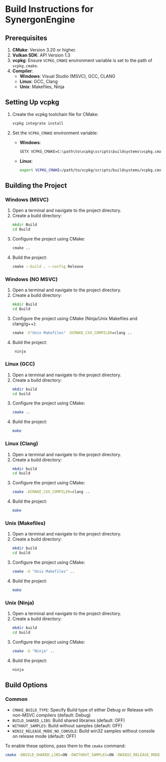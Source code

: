 # Build Instructions for SynergonEngine

## Prerequisites

1. **CMake**: Version 3.20 or higher.
2. **Vulkan SDK**: API Version 1.3
3. **vcpkg**: Ensure `VCPKG_CMAKE` environment variable is set to the path of `vcpkg.cmake`.
4. **Compiler**:
    - **Windows**: Visual Studio (MSVC), GCC, CLANG
    - **Linux**: GCC, Clang
    - **Unix**: Makefiles, Ninja

## Setting Up vcpkg

1. Create the vcpkg toolchain file for CMake:

    ```sh
    vcpkg integrate install
    ```

2. Set the `VCPKG_CMAKE` environment variable:
    - **Windows**:
        ```bat
        SETX VCPKG_CMAKE=C:\path\to\vcpkg\scripts\buildsystems\vcpkg.cmake
        ```
    - **Linux**:
        ```sh
        export VCPKG_CMAKE=/path/to/vcpkg/scripts/buildsystems/vcpkg.cmake
        ```

## Building the Project

### Windows (MSVC)

1. Open a terminal and navigate to the project directory.
2. Create a build directory:
    ```bat
    mkdir Build
    cd Build
    ```
3. Configure the project using CMake:
    ```bat
    cmake ..
    ```
4. Build the project:
    ```bat
    cmake --build . --config Release
    ```

### Windows (NO MSVC)

1. Open a terminal and navigate to the project directory.
2. Create a build directory:
    ```bat
    mkdir Build
    cd Build
    ```
3. Configure the project using CMake (Ninja/Unix Makefiles and clang/g++):
    ```bat
    cmake -G"Unix Makefiles" -DCMAKE_CXX_COMPILER=clang ..
    ```
4. Build the project:
    ```bat
     ninja
    ```

### Linux (GCC)

1. Open a terminal and navigate to the project directory.
2. Create a build directory:
    ```sh
    mkdir build
    cd build
    ```
3. Configure the project using CMake:
    ```sh
    cmake ..
    ```
4. Build the project:
    ```sh
    make
    ```

### Linux (Clang)

1. Open a terminal and navigate to the project directory.
2. Create a build directory:
    ```sh
    mkdir build
    cd build
    ```
3. Configure the project using CMake:
    ```sh
    cmake -DCMAKE_CXX_COMPILER=clang ..
    ```
4. Build the project:
    ```sh
    make
    ```

### Unix (Makefiles)

1. Open a terminal and navigate to the project directory.
2. Create a build directory:
    ```sh
    mkdir build
    cd build
    ```
3. Configure the project using CMake:
    ```sh
    cmake -G "Unix Makefiles" ..
    ```
4. Build the project:
    ```sh
    make
    ```

### Unix (Ninja)

1. Open a terminal and navigate to the project directory.
2. Create a build directory:
    ```sh
    mkdir build
    cd build
    ```
3. Configure the project using CMake:
    ```sh
    cmake -G "Ninja" ..
    ```
4. Build the project:
    ```sh
    ninja
    ```

## Build Options


### Common

-   `CMAKE_BUILD_TYPE`: Specify Build type of either Debug or Release with non-MSVC compilers (default: Debug)
-   `BUILD_SHARED_LIBS`: Build shared libraries (default: OFF)
-   `WITHOUT_SAMPLES`: Build without samples (default: OFF)
-   `WIN32_RELEASE_MODE_NO_CONSOLE`: Build win32 samples without console on release mode (default: OFF)

To enable these options, pass them to the `cmake` command:

```sh
cmake -DBUILD_SHARED_LIBS=ON -DWITHOUT_SAMPLES=ON -DWIN32_RELEASE_MODE_NO_CONSOLE=ON ..
```
